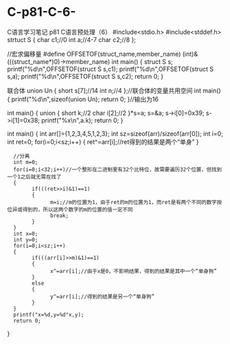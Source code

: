 # C-p81-C-6-
C语言学习笔记 p81 C语言预处理（6）
#include<stdio.h>
#include<stddef.h>
strtuct S
{
      char c1;//0
      int a;//4-7
      char c2;//8
};

//宏求偏移量
#define OFFSETOF(struct_name,member_name) (int)&(((struct_name*)0)->member_name)
int main()
{
      struct S s;
      printf("%d\n",OFFSETOF(struct S s,c1);
      printf("%d\n",OFFSETOF(struct S s,a);
      printf("%d\n",OFFSETOF(struct S s,c2);
      return 0;
}

联合体
union Un
{
      short s[7];//14
      int n;//4
};//联合体的变量共用空间
int main()
{
      printf("%d\n",sizeof(union Un);
      return 0;
}//输出为16



int main()
{
      union
      {
              short k;//2
              char i[2];//2
      }*s=a;
      s=&a;
      s->i[0]=0x39;
      s->i[1]=0x38;
      printf("%x\n",a.k);
      return 0;
}

int  main()
{
      int arr[]={1,2,3,4,5,1,2,3};
      int sz=sizeof(arr)/sizeof(arr[0]);
      int i=0;
      int ret=0;
      for(i=0;i<sz;i++)
      {
            ret^=arr[i];//ret得到的结果是两个“单身”
      }
      
      //分离
      int m=0;
      for(i=0;i<32;i++)//一个整形在二进制里有32个比特位，故需要遍历32个位置，但找到一个1之后就无需在找了
      {
            if(((ret>>i)&1)==1)
            {
                  m=i;//m的位置为1，由于ret的m的位置为1，而ret是有两个不同的数字按位异或得到的，所以这两个数字的m的位置的值一定不同
                  break;
            }
      }
      int x=0;
      int y=0;
      for(i=0;i<sz;i++)
      {
            if(((arr[i]>>m)&1)==1)
            {
                  x^=arr[i];//由于x是0，不影响结果，得到的结果是其中一个“单身狗”
            }
            else
            {
                  y^=arr[i];//得到的结果是另一个“单身狗”
            }
      }
      printf("x=%d,y=%d"x,y);
      return 0;
}






